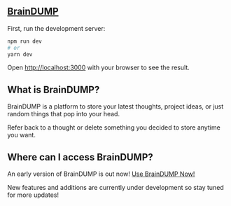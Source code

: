 ## [BrainDUMP](https://braindmp.vercel.app)


First, run the development server:

```bash
npm run dev
# or
yarn dev
```

Open [http://localhost:3000](http://localhost:3000) with your browser to see the result.

## What is BrainDUMP? 

BrainDUMP is a platform to store your latest thoughts, project ideas, or just random things that pop into your head. 

Refer back to a thought or delete something you decided to store anytime you want.

## Where can I access BrainDUMP?

An early version of BrainDUMP is out now! [Use BrainDUMP Now!](https://braindmp.vercel.app)

New features and additions are currently under development so stay tuned for more updates! 